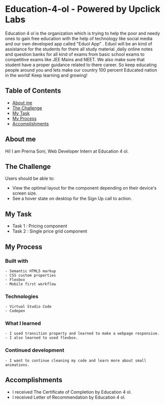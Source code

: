 # Education-4-ol - Powered by Upclick Labs

Education 4 ol is the organization which is trying to help the poor and needy ones to gain free education with the help of technology like social media and our own developed app called "Eduol App" . Eduol will be an kind of assistance for the students for there all study material ,daily online notes and question banks for all kind of exams from basic school exams to competitive exams like JEE Mains and NEET. We also make sure that student have a proper guidance related to there career. So keep educating people around you and lets make our country 100 percent Educated nation in the world! Keep learning and growing!

## Table of Contents

- [About me](#about-me)
- [The Challenge](#the-challenge)
- [My Task](#mu-task)
- [My Process](#my-process)
- [Accomplishments](#my-accomplishments)

## About me 
  Hi! I am Prerna Soni, Web Developer Intern at Education 4 ol. 

## The Challenge

Users should be able to:
  -  View the optimal layout for the component depending on their device's screen size.
  -  See a hover state on desktop for the Sign Up call to action.

## My Task

- Task 1 : Pricing component
- Task 2 : Single price grid component 

## My Process

  ### Built with 
    - Semantic HTML5 markup
    - CSS custom properties
    - Flexbox
    - Mobile first workflow
    
   ### Technologies 
    - Virtual Studio Code
    - Codepen
    
   ### What I learned 
    - I used transition property and learned to make a webpage responsive.
    - I also learned to used flexbox.
    
   ### Continued development 
    - I want to continue cleaning my code and learn more about small animations. 
    
 ## Accomplishments 
 
  - I received The Certificate of Completion by Education 4 ol.
  - I received Letter of Recommendation by Education 4 ol.
